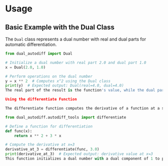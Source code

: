 # Usage

## Basic Example with the Dual Class

The `Dual` class represents a dual number with real and dual parts for automatic differentiation.

```python
from dual_autodiff import Dual

# Initialize a dual number with real part 2.0 and dual part 1.0
x = Dual(2.0, 1.0)

# Perform operations on the dual number
y = x ** 2  # Computes x^2 using the Dual class
print(y)  # Expected output: Dual(real=4.0, dual=4.0)
The real part of the result is the function's value, while the dual part is the derivative.

Using the differentiate Function

The differentiate function computes the derivative of a function at a specific point.

from dual_autodiff.autodiff_tools import differentiate

# Define a function for differentiation
def func(x):
    return x ** 2 + 3 * x

# Compute the derivative at x=3
derivative_at_3 = differentiate(func, 3.0)
print(derivative_at_3)  # Expected output: derivative value at x=3
This function initializes a dual number with a dual component of 1 to propagate derivative information through the computation.